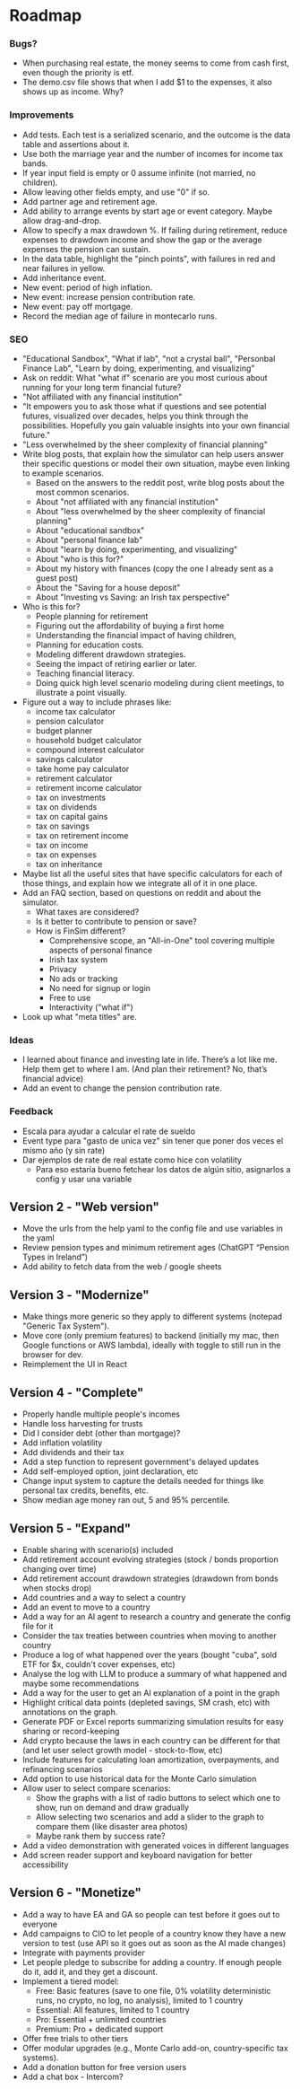 # Roadmap

### Bugs?
- When purchasing real estate, the money seems to come from cash first, even though the priority is etf.
- The demo.csv file shows that when I add $1 to the expenses, it also shows up as income. Why?

### Improvements
- Add tests. Each test is a serialized scenario, and the outcome is the data table and assertions about it.
- Use both the marriage year and the number of incomes for income tax bands.
- If year input field is empty or 0 assume infinite (not married, no children).
- Allow leaving other fields empty, and use "0" if so.
- Add partner age and retirement age.
- Add ability to arrange events by start age or event category. Maybe allow drag-and-drop.
- Allow to specify a max drawdown %. If failing during retirement, reduce expenses to drawdown income and show the gap or the average expenses the pension can sustain.
- In the data table, highlight the "pinch points", with failures in red and near failures in yellow.
- Add inheritance event.
- New event: period of high inflation.
- New event: increase pension contribution rate.
- New event: pay off mortgage.
- Record the median age of failure in montecarlo runs.

### SEO
- "Educational Sandbox", "What if lab", "not a crystal ball", "Personbal Finance Lab", "Learn by doing, experimenting, and visualizing"
- Ask on reddit: What "what if" scenario are you most curious about running for your long term financial future?
- "Not affiliated with any financial institution"
- "It empowers you to ask those what if questions and see potential futures, visualized over decades, helps you think through the possibilities. Hopefully you gain valuable insights into your own financial future." 
- "Less overwhelmed by the sheer complexity of financial planning"
- Write blog posts, that explain how the simulator can help users answer their specific questions or model their own situation, maybe even linking to example scenarios.
   - Based on the answers to the reddit post, write blog posts about the most common scenarios.
   - About "not affiliated with any financial institution"
   - About "less overwhelmed by the sheer complexity of financial planning"
   - About "educational sandbox"
   - About "personal finance lab"
   - About "learn by doing, experimenting, and visualizing"
   - About "who is this for?"
   - About my history with finances (copy the one I already sent as a guest post)
   - About the "Saving for a house deposit"
   - About "Investing vs Saving: an Irish tax perspective"
- Who is this for? 
   - People planning for retirement
   - Figuring out the affordability of buying a first home
   - Understanding the financial impact of having children,
   - Planning for education costs.
   - Modeling different drawdown strategies.
   - Seeing the impact of retiring earlier or later.
   - Teaching financial literacy.
   - Doing quick high level scenario modeling during client meetings, to illustrate a point visually.
- Figure out a way to include phrases like:
   - income tax calculator
   - pension calculator
   - budget planner
   - household budget calculator
   - compound interest calculator
   - savings calculator
   - take home pay calculator
   - retirement calculator
   - retirement income calculator
   - tax on investments
   - tax on dividends
   - tax on capital gains
   - tax on savings
   - tax on retirement income
   - tax on income
   - tax on expenses
   - tax on inheritance
- Maybe list all the useful sites that have specific calculators for each of those things, and explain how we integrate all of it in one place.
- Add an FAQ section, based on questions on reddit and about the simulator.
   - What taxes are considered?
   - Is it better to contribute to pension or save?
   - How is FinSim different?
      - Comprehensive scope, an "All-in-One" tool covering multiple aspects of personal finance
      - Irish tax system
      - Privacy
      - No ads or tracking
      - No need for signup or login
      - Free to use
      - Interactivity ("what if")
- Look up what "meta titles" are.

### Ideas
- I learned about finance and investing late in life. There’s a lot like me. Help them get to where I am. (And plan their retirement? No, that’s financial advice)
- Add an event to change the pension contribution rate.

### Feedback
- Escala para ayudar a calcular el rate de sueldo
- Event type para "gasto de unica vez" sin tener que poner dos veces el mismo año (y sin rate)
- Dar ejemplos de rate de real estate como hice con volatility
    - Para eso estaría bueno fetchear los datos de algún sitio, asignarlos a config y usar una variable

## Version 2 - "Web version"
- Move the urls from the help yaml to the config file and use variables in the yaml
- Review pension types and minimum retirement ages (ChatGPT “Pension Types in Ireland”) 
- Add ability to fetch data from the web / google sheets

## Version 3 - "Modernize"
- Make things more generic so they apply to different systems (notepad "Generic Tax System").
- Move core (only premium features) to backend (initially my mac, then Google functions or AWS lambda), ideally with toggle to still run in the browser for dev.
- Reimplement the UI in React

## Version 4 - "Complete"
- Properly handle multiple people's incomes
- Handle loss harvesting for trusts
- Did I consider debt (other than mortgage)?
- Add inflation volatility
- Add dividends and their tax
- Add a step function to represent government's delayed updates
- Add self-employed option, joint declaration, etc
- Change input system to capture the details needed for things like personal tax credits, benefits, etc.
- Show median age money ran out, 5 and 95% percentile.

## Version 5 - "Expand"
- Enable sharing with scenario(s) included
- Add retirement account evolving strategies (stock / bonds proportion changing over time)
- Add retirement account drawdown strategies (drawdown from bonds when stocks drop)
- Add countries and a way to select a country
- Add an event to move to a country
- Add a way for an AI agent to research a country and generate the config file for it
- Consider the tax treaties between countries when moving to another country
- Produce a log of what happened over the years (bought "cuba", sold ETF for $x, couldn't cover expenses, etc)
- Analyse the log with LLM to produce a summary of what happened and maybe some recommendations
- Add a way for the user to get an AI explanation of a point in the graph
- Highlight critical data points (depleted savings, SM crash, etc) with annotations on the graph.
- Generate PDF or Excel reports summarizing simulation results for easy sharing or record-keeping
- Add crypto because the laws in each country can be different for that (and let user select growth model - stock-to-flow, etc)
- Include features for calculating loan amortization, overpayments, and refinancing scenarios
- Add option to use historical data for the Monte Carlo simulation
- Allow user to select compare scenarios:
  - Show the graphs with a list of radio buttons to select which one to show, run on demand and draw gradually
  - Allow selecting two scenarios and add a slider to the graph to compare them (like disaster area photos)
  - Maybe rank them by success rate?
- Add a video demonstration with generated voices in different languages
- Add screen reader support and keyboard navigation for better accessibility


## Version 6 - "Monetize"
- Add a way to have EA and GA so people can test before it goes out to everyone
- Add campaigns to CIO to let people of a country know they have a new version to test (use API so it goes out as soon as the AI made changes)
- Integrate with payments provider
- Let people pledge to subscribe for adding a country. If enough people do it, add it, and they get a discount.
- Implement a tiered model:
  - Free: Basic features (save to one file, 0% volatility deterministic runs, no crypto, no log, no analysis), limited to 1 country
  - Essential: All features, limited to 1 country
  - Pro: Essential + unlimited countries
  - Premium: Pro + dedicated support
- Offer free trials to other tiers
- Offer modular upgrades (e.g., Monte Carlo add-on, country-specific tax systems).
- Add a donation button for free version users
- Add a chat box - Intercom?

